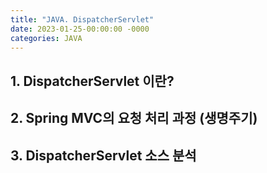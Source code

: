 ```yaml
---
title: "JAVA. DispatcherServlet"
date: 2023-01-25-00:00:00 -0000
categories: JAVA
---
```


## 1. DispatcherServlet 이란?

## 2. Spring MVC의 요청 처리 과정 (생명주기)

## 3. DispatcherServlet 소스 분석
